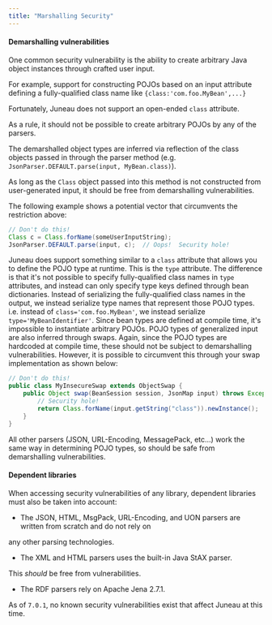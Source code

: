 ```yaml
---
title: "Marshalling Security"
---
```


#### Demarshalling vulnerabilities

One common security vulnerability is the ability to create arbitrary Java object instances through crafted user input.

For example, support for constructing POJOs based on an input attribute defining a fully-qualified class name like
`{class:'com.foo.MyBean',...}`

Fortunately, Juneau does not support an open-ended `class` attribute.

As a rule, it should not be possible to create arbitrary POJOs by any of the parsers.

The demarshalled object types are inferred via reflection of the class objects passed in through the parser method (e.g.
`JsonParser.DEFAULT.parse(input, MyBean.class)`).

As long as the `Class` object passed into this method is not constructed from user-generated input, it should be free
from demarshalling vulnerabilities.

The following example shows a potential vector that circumvents the restriction above:

```java
// Don't do this!
Class c = Class.forName(someUserInputString);
JsonParser.DEFAULT.parse(input, c);  // Oops!  Security hole!
```

Juneau does support something similar to a `class` attribute that allows you to define the POJO type at runtime.
This is the `type` attribute.
The difference is that it's not possible to specify fully-qualified class names in `type` attributes, and instead can
only specify type keys defined through bean dictionaries.
Instead of serializing the fully-qualified class names in the output, we instead serialize type names that represent
those POJO types.
i.e.
instead of `class='com.foo.MyBean'`, we instead serialize `type='MyBeanIdentifier'`.
Since bean types are defined at compile time, it's impossible to instantiate arbitrary POJOs.
POJO types of generalized input are also inferred through swaps.
Again, since the POJO types are hardcoded at compile time, these should not be subject to demarshalling vulnerabilities.
However, it is possible to circumvent this through your swap implementation as shown below:

```java
// Don't do this!
public class MyInsecureSwap extends ObjectSwap {
    public Object swap(BeanSession session, JsonMap input) throws Exception {
        // Security hole!
        return Class.forName(input.getString("class")).newInstance();
    }
}
```

All other parsers (JSON, URL-Encoding, MessagePack, etc...) work the same way in determining POJO types, so should be
safe from demarshalling vulnerabilities.

#### Dependent libraries

When accessing security vulnerabilities of any library, dependent libraries must also be taken into account:

- The JSON, HTML, MsgPack, URL-Encoding, and UON parsers are written from scratch and do not rely on

any other parsing technologies.

- The XML and HTML parsers uses the built-in Java StAX parser.

This *should* be free from vulnerabilities.

- The RDF parsers rely on Apache Jena 2.7.1.

As of `7.0.1`, no known security vulnerabilities exist that affect Juneau at this time.
